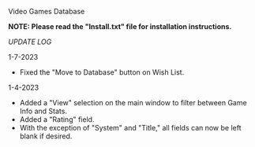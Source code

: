 Video Games Database

<b>NOTE: Please read the "Install.txt" file for installation instructions.</b>

*UPDATE LOG*

1-7-2023
- Fixed the "Move to Database" button on Wish List.

1-4-2023
- Added a "View" selection on the main window to filter between Game Info and Stats.
- Added a "Rating" field.
- With the exception of "System" and "Title," all fields can now be left blank if desired.


